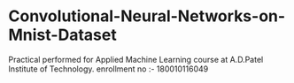 # Convolutional-Neural-Networks-on-Mnist-Dataset
Practical performed for Applied Machine Learning course at A.D.Patel Institute of Technology. 
enrollment no :- 180010116049 


